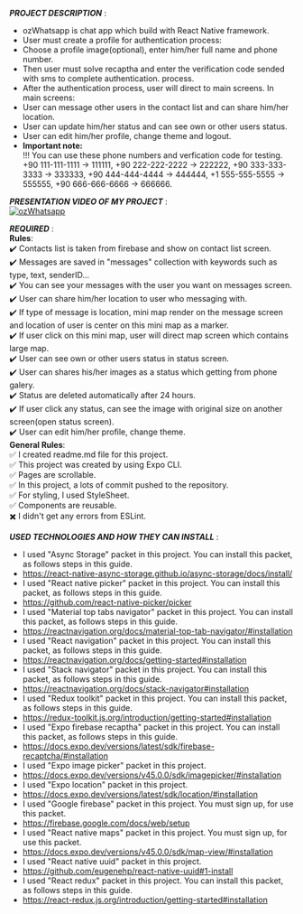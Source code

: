 ***PROJECT DESCRIPTION*** :<br>
+ ozWhatsapp is chat app which build with React Native framework.
+ User must create a profile for authentication process:
+ Choose a profile image(optional), enter him/her full name and phone number.
+ Then user must solve recaptha and enter the verification code sended with sms to complete authentication. process.
+ After the authentication process, user will direct to main screens. In main screens:
+ User can message other users in the contact list and can share him/her location.
+ User can update him/her status and can see own or other users status.
+ User can edit him/her profile, change theme and logout.<br>
+ **Important note:**<br>
!!! You can use these phone numbers and verfication code for testing.
+90 111-111-1111 -> 111111,
+90 222-222-2222 -> 222222,
+90 333-333-3333 -> 333333,
+90 444-444-4444 -> 444444,
+1 555-555-5555 -> 555555,
+90 666-666-6666 -> 666666.<br>

***PRESENTATION VIDEO OF MY PROJECT*** :<br>
[![ozWhatsapp](https://i.ytimg.com/vi/jITPurxuS3U/hqdefault.jpg)](https://www.youtube.com/watch?v=jITPurxuS3U)

***REQUIRED*** :<br>
**Rules**:<br>
:heavy_check_mark: Contacts list is taken from firebase and show on contact list screen.<br>
:heavy_check_mark: Messages are saved in "messages" collection with keywords such as type, text, senderID...<br>
:heavy_check_mark: You can see your messages with the user you want on messages screen.<br>
:heavy_check_mark: User can share him/her location to user who messaging with.<br>
:heavy_check_mark: If type of message is location, mini map render on the message screen and location of user is center on this mini map as a marker.<br>
:heavy_check_mark: If user click on this mini map, user will direct map screen which contains large map.<br>
:heavy_check_mark: User can see own or other users status in status screen.<br>
:heavy_check_mark: User can shares his/her images as a status which getting from phone galery.<br>
:heavy_check_mark: Status are deleted automatically after 24 hours.<br>
:heavy_check_mark: If user click any status, can see the image with original size on another screen(open status screen).<br>
:heavy_check_mark: User can edit him/her profile, change theme.<br>
**General Rules**:<br>
:white_check_mark: I created readme.md file for this project.<br>
:white_check_mark: This project was created by using Expo CLI.<br>
:white_check_mark: Pages are scrollable.<br>
:white_check_mark: In this project, a lots of commit pushed to the repository.<br>
:white_check_mark: For styling, I used StyleSheet.<br>
:white_check_mark: Components are reusable.<br>
:heavy_multiplication_x: I didn't get any errors from ESLint.<br>

***USED TECHNOLOGIES AND HOW THEY CAN INSTALL*** :<br>
+ I used "Async Storage" packet in this project. You can install this packet, as follows steps in this guide.<br>
+ https://react-native-async-storage.github.io/async-storage/docs/install/<br>
+ I used "React native picker" packet in this project. You can install this packet, as follows steps in this guide.<br>
+ https://github.com/react-native-picker/picker<br>
+ I used "Material top tabs navigator" packet in this project. You can install this packet, as follows steps in this guide.<br>
+ https://reactnavigation.org/docs/material-top-tab-navigator/#installation<br>
+ I used "React navigation" packet in this project. You can install this packet, as follows steps in this guide.<br>
+ https://reactnavigation.org/docs/getting-started#installation<br>
+ I used "Stack navigator" packet in this project. You can install this packet, as follows steps in this guide.<br>
+ https://reactnavigation.org/docs/stack-navigator#installation<br>
+ I used "Redux toolkit" packet in this project. You can install this packet, as follows steps in this guide.<br>
+ https://redux-toolkit.js.org/introduction/getting-started#installation<br>
+ I used "Expo firebase recaptha" packet in this project. You can install this packet, as follows steps in this guide.<br>
+ https://docs.expo.dev/versions/latest/sdk/firebase-recaptcha/#installation<br>
+ I used "Expo image picker" packet in this project.<br>
+ https://docs.expo.dev/versions/v45.0.0/sdk/imagepicker/#installation<br>
+ I used "Expo location" packet in this project.<br>
+ https://docs.expo.dev/versions/latest/sdk/location/#installation<br>
+ I used "Google firebase" packet in this project. You must sign up, for use this packet.<br>
+ https://firebase.google.com/docs/web/setup<br>
+ I used "React native maps" packet in this project. You must sign up, for use this packet.<br>
+ https://docs.expo.dev/versions/v45.0.0/sdk/map-view/#installation<br>
+ I used "React native uuid" packet in this project.<br>
+ https://github.com/eugenehp/react-native-uuid#1-install<br>
+ I used "React redux" packet in this project. You can install this packet, as follows steps in this guide.<br>
+ https://react-redux.js.org/introduction/getting-started#installation<br>
